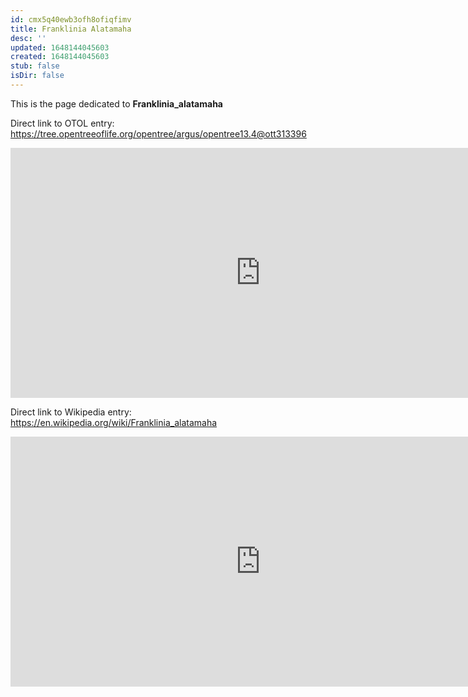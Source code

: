 ```yaml
---
id: cmx5q40ewb3ofh8ofiqfimv
title: Franklinia Alatamaha
desc: ''
updated: 1648144045603
created: 1648144045603
stub: false
isDir: false
---
```

This is the page dedicated to **Franklinia_alatamaha**


Direct link to OTOL entry: https://tree.opentreeoflife.org/opentree/argus/opentree13.4@ott313396



<html>
    <body>
    <iframe src="https://tree.opentreeoflife.org/opentree/argus/opentree13.4@ott313396"
    width="800" height="400" frameborder="0" allowfullscreen> </iframe>
    </body>
</html>
    


Direct link to Wikipedia entry: https://en.wikipedia.org/wiki/Franklinia_alatamaha



<html>
    <body>
    <iframe src="https://en.wikipedia.org/wiki/Franklinia_alatamaha"
    width="800" height="400" frameborder="0" allowfullscreen> </iframe>
    </body>
</html>
    
